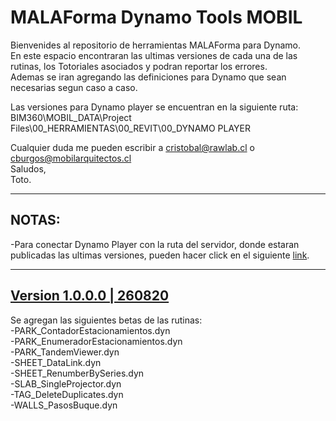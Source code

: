 # MALAForma Dynamo Tools MOBIL

Bienvenides al repositorio de herramientas MALAForma para Dynamo.\
En este espacio encontraran las ultimas versiones de cada una de las rutinas, los Totoriales asociados y podran reportar los errores.\
Ademas se iran agregando las definiciones para Dynamo que sean necesarias segun caso a caso.

Las versiones para Dynamo player se encuentran en la siguiente ruta:
BIM360\MOBIL_DATA\Project Files\00_HERRAMIENTAS\00_REVIT\00_DYNAMO PLAYER

Cualquier duda me pueden escribir a cristobal@rawlab.cl o cburgos@mobilarquitectos.cl\
Saludos,\
Toto.

---

## NOTAS:
-Para conectar Dynamo Player con la ruta del servidor, donde estaran publicadas las ultimas versiones, pueden hacer click en el siguiente [link](https://www.youtube.com/watch?v=xd5Z_ojc0-s).

---

## [Version 1.0.0.0 | 260820](https://github.com/cgburgos/MALAForma-Dynamo-Tools/tree/master/Version%201.0.0.0)

Se agregan las siguientes betas de las rutinas:\
-PARK_ContadorEstacionamientos.dyn\
-PARK_EnumeradorEstacionamientos.dyn\
-PARK_TandemViewer.dyn\
-SHEET_DataLink.dyn\
-SHEET_RenumberBySeries.dyn\
-SLAB_SingleProjector.dyn\
-TAG_DeleteDuplicates.dyn\
-WALLS_PasosBuque.dyn

